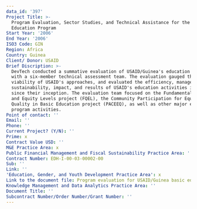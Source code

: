 ```yaml
---
data_id: '397'
Project Title: >-
  Program Evaluation, Sector Studies, and Technical Assistance for the Basic
  Education Program
Start Year: '2006'
End Year: '2006'
ISO3 Code: GIN
Region: Africa
Country: Guinea
Client/ Donor: USAID
Brief Discription: >-
  DevTech conducted a summative evaluation of USAID/Guinea's education program
  with a six-member technical assessment team. The evaluation gauged the
  viability of USAID's approaches, and evaluated the efficiency, management,
  sustainability, impact, and results of USAID's education activities in Guinea
  since their inception. The evaluation team focused on the Fundamental Quality
  and Equity Levels project (FQEL), the Community Participation for Equity and
  Quality in Basic Education project (PACEEQ), as well as other major education
  program activities.
Point of contact: ''
Email: ''
Phone: ''
Current Project? (Y/N): ''
Prime: x
Contract Value USD: ''
M&E Practice Area: x
Public Financial Management and Fiscal Sustainability Practice Area: ''
Contract Number: EDH-I-00-03-00002-00
Sub: ''
Link: ''
'Education, Gender, and Youth Development Practice Area': x
Link to the document file: Program evaluation for USAID/Guinea basic education program portfolio
Knowledge Management and Data Analytics Practice Area: ''
Document Title: ''
Subcontract Number/Order Number/Grant Number: ''
---
```

